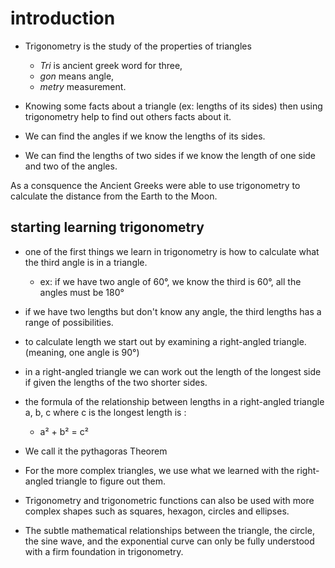 # introduction

* Trigonometry is the study of the properties of triangles
	* *Tri* is ancient greek word for three,
	* *gon* means angle,
	* *metry* measurement.

* Knowing some facts about a triangle (ex: lengths of its sides) then using trigonometry help to find out others facts about it.
* We can find the angles if we know the lengths of its sides.
* We can find the lengths of two sides if we know the length of one side and two of the angles.

As a consquence the Ancient Greeks were able to use trigonometry to calculate the distance from the Earth to the Moon.


## starting learning trigonometry

* one of the first things we learn in trigonometry is how to calculate what the third angle is in a triangle.
	* ex: if we have two angle of 60°, we know the third is 60°, all the angles must be 180°

* if we have two lengths but don't know any angle, the third lengths has a range of possibilities.

* to calculate length we start out by examining a right-angled triangle. (meaning, one angle is 90°)

* in a right-angled triangle we can work out the length of the longest side if given the lengths of the two shorter sides.

* the formula of the relationship between lengths in a right-angled triangle a, b, c where c is the longest length  is :
	* a² + b² = c²

* We call it the pythagoras Theorem

* For the more complex triangles, we use what we learned with the right-angled triangle to figure out them.

* Trigonometry and trigonometric functions can also be used with more complex shapes such as squares, hexagon, circles and ellipses.

* The subtle mathematical relationships between the triangle, the circle, the sine wave, and the exponential curve can only be fully understood with a firm foundation in trigonometry.
